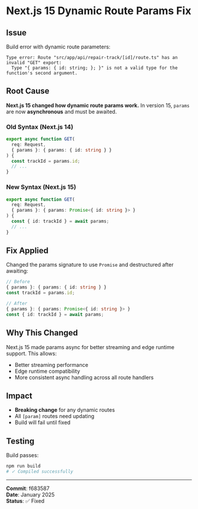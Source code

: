 # Next.js 15 Dynamic Route Params Fix

## Issue

Build error with dynamic route parameters:

```
Type error: Route "src/app/api/repair-track/[id]/route.ts" has an invalid "GET" export:
  Type "{ params: { id: string; }; }" is not a valid type for the function's second argument.
```

## Root Cause

**Next.js 15 changed how dynamic route params work.** In version 15, `params` are now **asynchronous** and must be awaited.

### Old Syntax (Next.js 14)
```typescript
export async function GET(
  req: Request,
  { params }: { params: { id: string } }
) {
  const trackId = params.id;
  // ...
}
```

### New Syntax (Next.js 15)
```typescript
export async function GET(
  req: Request,
  { params }: { params: Promise<{ id: string }> }
) {
  const { id: trackId } = await params;
  // ...
}
```

## Fix Applied

Changed the params signature to use `Promise` and destructured after awaiting:

```typescript
// Before
{ params }: { params: { id: string } }
const trackId = params.id;

// After
{ params }: { params: Promise<{ id: string }> }
const { id: trackId } = await params;
```

## Why This Changed

Next.js 15 made params async for better streaming and edge runtime support. This allows:
- Better streaming performance
- Edge runtime compatibility
- More consistent async handling across all route handlers

## Impact

- **Breaking change** for any dynamic routes
- All `[param]` routes need updating
- Build will fail until fixed

## Testing

Build passes:
```bash
npm run build
# ✓ Compiled successfully
```

---

**Commit**: f683587  
**Date**: January 2025  
**Status**: ✅ Fixed


